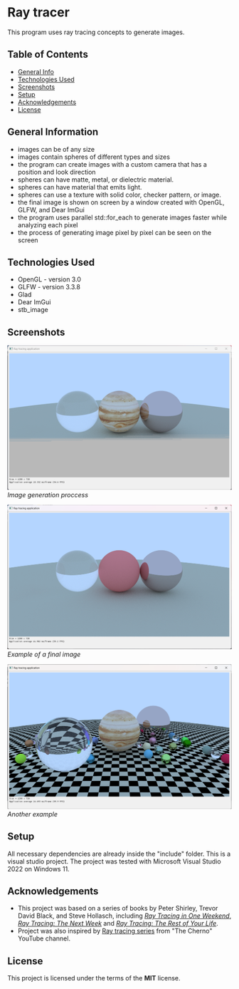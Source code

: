 # Ray tracer
This program uses ray tracing concepts to generate images.

## Table of Contents
* [General Info](#general-information)
* [Technologies Used](#technologies-used)
* [Screenshots](#screenshots)
* [Setup](#setup)
* [Acknowledgements](#acknowledgements)
* [License](#license)

## General Information
- images can be of any size
- images contain spheres of different types and sizes
- the program can create images with a custom camera that has a position and look direction
- spheres can have matte, metal, or dielectric material. 
- spheres can have material that emits light.
- spheres can use a texture with solid color, checker pattern, or image.
- the final image is shown on screen by a window created with OpenGL, GLFW, and Dear ImGui
- the program uses parallel std::for_each to generate images faster while analyzing each pixel
- the process of generating image pixel by pixel can be seen on the screen


## Technologies Used
- OpenGL - version 3.0
- GLFW - version 3.3.8
- Glad
- Dear ImGui
- stb_image

## Screenshots
![alt text{caption=some caption}](/img/window_proccess.png)
*Image generation proccess*

![First window example](/img/window.png)
*Example of a final image*

![Another image](/img/window_2.png)
*Another example*

## Setup
All necessary dependencies are already inside the "include" folder. This is a visual studio project. The project was tested with Microsoft Visual Studio 2022 on Windows 11.

## Acknowledgements
- This project was based on a series of books by Peter Shirley, Trevor David Black, and Steve Hollasch, including
[_Ray Tracing in One Weekend_](https://raytracing.github.io/books/RayTracingInOneWeekend.html), [_Ray Tracing: The Next Week_](https://raytracing.github.io/books/RayTracingTheNextWeek.html) and [_Ray Tracing: The Rest of Your Life_](https://raytracing.github.io/books/RayTracingTheRestOfYourLife.html).
- Project was also inspired by [Ray tracing series](https://www.youtube.com/playlist?list=PLlrATfBNZ98edc5GshdBtREv5asFW3yXl) from "The Cherno" YouTube channel.

## License
This project is licensed under the terms of the **MIT** license.